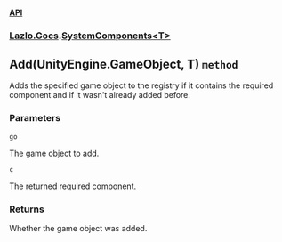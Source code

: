#### [API](./API.md 'API')
### [Lazlo.Gocs](./API.md#Lazlo-Gocs 'Lazlo.Gocs').[SystemComponents&lt;T&gt;](./Lazlo-Gocs-SystemComponents-T-.md 'Lazlo.Gocs.SystemComponents&lt;T&gt;')
## Add(UnityEngine.GameObject, T) `method`
Adds the specified game object to the registry if it contains the required component and if it wasn't already added before.
### Parameters

<a name='Lazlo-Gocs-SystemComponents-T--Add(UnityEngine-GameObject-_T)-go'></a>
`go`

The game object to add.

<a name='Lazlo-Gocs-SystemComponents-T--Add(UnityEngine-GameObject-_T)-c'></a>
`c`

The returned required component.
### Returns
Whether the game object was added.
